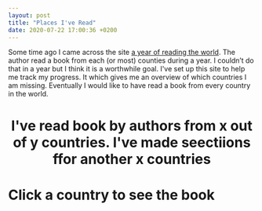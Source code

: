 ```yaml
---
layout: post
title: "Places I've Read"
date: 2020-07-22 17:00:36 +0200
---
```


Some time ago I came across the site [a year of reading the world](https://ayearofreadingtheworld.com/thelist/). The author read a book from each (or most) counties during a year. I couldn’t do that in a year but I think it is a worthwhile goal. I've set up this site to help me track my progress. It which gives me an overview of which countries I am missing. Eventually I would like to have read a book from every country in the world.

<head>
    <script src="https://d3js.org/d3.v4.min.js" charset="utf-8"></script>
</head>


<center>
    <h1 id="vizTitle">I've read book by authors from <span class="read">x</span> out of <span class="total">y</span> countries. I've made seectiions ffor another <span class="toRead">x</span> countries</h1>
</center>

<center>
    <div class="svg-container" id='places-ive-read'></div>
</center>


<div id="bookTitleContainer"><h1>Click a <span class="fancy-text">country</span> to see the book</h1></div>
<div id="countryListContainer"></div>

<link rel="stylesheet" href="../../../../css/places-ive-read.css">
<script type='text/javascript'  src='../../../../js/places-ive-read/places-ive-read.js'></script>